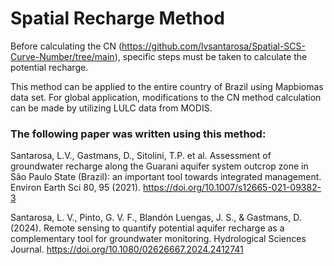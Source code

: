 # Spatial Recharge Method
Before calculating the CN (https://github.com/lvsantarosa/Spatial-SCS-Curve-Number/tree/main), specific steps must be taken to calculate the potential recharge.

This method can be applied to the entire country of Brazil using Mapbiomas data set. For global application, modifications to the CN method calculation can be made by utilizing LULC data from MODIS.

### The following paper was written using this method:

Santarosa, L.V., Gastmans, D., Sitolini, T.P. et al. Assessment of groundwater recharge along the Guarani aquifer system outcrop zone in São Paulo State (Brazil): an important tool towards integrated management. Environ Earth Sci 80, 95 (2021). https://doi.org/10.1007/s12665-021-09382-3

Santarosa, L. V., Pinto, G. V. F., Blandón Luengas, J. S., & Gastmans, D. (2024). Remote sensing to quantify potential aquifer recharge as a complementary tool for groundwater monitoring. Hydrological Sciences Journal. https://doi.org/10.1080/02626667.2024.2412741
